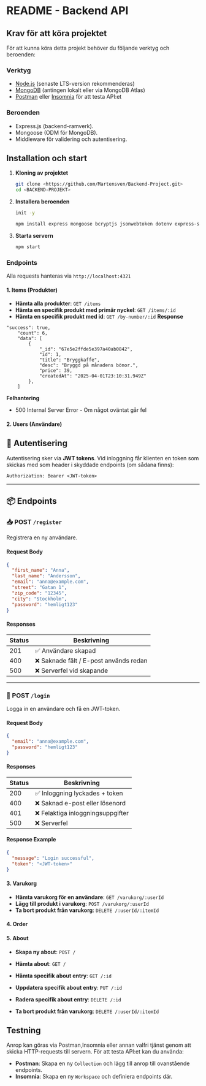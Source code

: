 # README - Backend API

## Krav för att köra projektet
För att kunna köra detta projekt behöver du följande verktyg och beroenden:

### Verktyg
- [Node.js](https://nodejs.org/) (senaste LTS-version rekommenderas)
- [MongoDB](https://www.mongodb.com/) (antingen lokalt eller via MongoDB Atlas)
- [Postman](https://www.postman.com/) eller [Insomnia](https://insomnia.rest/) för att testa API:et

### Beroenden
- Express.js (backend-ramverk).
- Mongoose (ODM för MongoDB).
- Middleware för validering och autentisering.

## Installation och start

1. **Kloning av projektet**
   ```sh
   git clone <https://github.com/Martensven/Backend-Project.git>
   cd <BACKEND-PROJEKT>
   ```

2. **Installera beroenden**
   ```sh
   init -y

   npm install express mongoose bcryptjs jsonwebtoken dotenv express-session

   ```

4. **Starta servern**
   ```sh
   npm start
   ```

### Endpoints
Alla requests hanteras via `http://localhost:4321`

#### **1. Items (Produkter)**

- **Hämta alla produkter**: `GET /items`
- **Hämta en specifik produkt med primär nyckel**: `GET /items/:id`
- **Hämta en specifik produkt med id**: `GET /by-number/:id`
**Response**
```
"success": true,
    "count": 6,
    "data": [
        {
            "_id": "67e5e2ffde5e397a40ab0842",
            "id": 1,
            "title": "Bryggkaffe",
            "desc": "Bryggd på månadens bönor.",
            "price": 39,
            "createdAt": "2025-04-01T23:10:31.949Z"
        },
    ]
```
**Felhantering**
- 500 Internal Server Error - Om något oväntat går fel


#### **2. Users (Användare)**
## 🔐 Autentisering

Autentisering sker via **JWT tokens**. Vid inloggning får klienten en token som skickas med som header i skyddade endpoints (om sådana finns):

```
Authorization: Bearer <JWT-token>
```

---

## 📦 Endpoints

### 📥 POST `/register`

Registrera en ny användare.

#### Request Body

```json
{
  "first_name": "Anna",
  "last_name": "Andersson",
  "email": "anna@example.com",
  "street": "Gatan 1",
  "zip_code": "12345",
  "city": "Stockholm",
  "password": "hemligt123"
}
```

#### Responses

| Status | Beskrivning                             |
|--------|-----------------------------------------|
| 201    | ✅ Användare skapad                    |
| 400    | ❌ Saknade fält / E-post används redan |
| 500    | ❌ Serverfel vid skapande              |

---

### 🔑 POST `/login`

Logga in en användare och få en JWT-token.

#### Request Body

```json
{
  "email": "anna@example.com",
  "password": "hemligt123"
}
```

#### Responses

| Status | Beskrivning                          |
|--------|-------------------------------------|
| 200    | ✅ Inloggning lyckades + token       |
| 400    | ❌ Saknad e-post eller lösenord      |
| 401    | ❌ Felaktiga inloggningsuppgifter    |
| 500    | ❌ Serverfel                         |

#### Response Example

```json
{
  "message": "Login successful",
  "token": "<JWT-token>"
}
```



#### **3. Varukorg**

- **Hämta varukorg för en användare**: `GET /varukorg/:userId`
- **Lägg till produkt i varukorg**: `POST /varukorg/:userId`
- **Ta bort produkt från varukorg**: `DELETE /:userId/:itemId`

#### **4. Order**


#### **5. About**
- **Skapa ny about**: `POST /`
- **Hämta about**: `GET /`
- **Hämta specifik about entry**: `GET /:id`
- **Uppdatera specifik about entry**: `PUT /:id`
- **Radera specifik about entry**: `DELETE /:id`

- **Ta bort produkt från varukorg**: `DELETE /:userId/:itemId`

## Testning
Anrop kan göras via Postman,Insomnia eller annan valfri tjänst genom att skicka HTTP-requests till servern.
För att testa API:et kan du använda:
- **Postman**: Skapa en ny `Collection` och lägg till anrop till ovanstående endpoints.
- **Insomnia**: Skapa en ny `Workspace` och definiera endpoints där.



